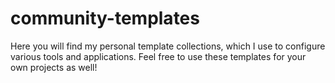 # community-templates
Here you will find my personal template collections, which I use to configure various tools and applications. Feel free to use these templates for your own projects as well!
